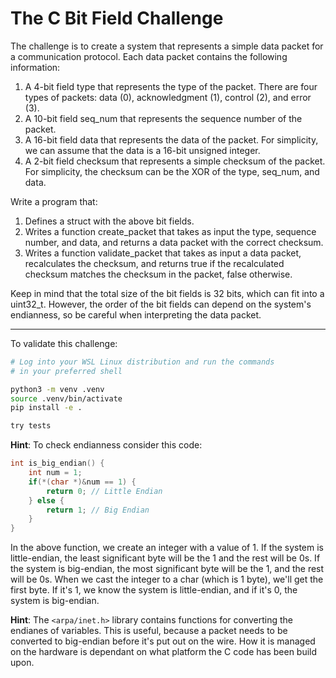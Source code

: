 # The C Bit Field Challenge

The challenge is to create a system that represents a simple data packet for a
communication protocol. Each data packet contains the following information:

1. A 4-bit field type that represents the type of the packet. There are four
types of packets: data (0), acknowledgment (1), control (2), and error (3).
2. A 10-bit field seq_num that represents the sequence number of the packet.
3. A 16-bit field data that represents the data of the packet. For simplicity,
we can assume that the data is a 16-bit unsigned integer.
4. A 2-bit field checksum that represents a simple checksum of the packet. For
simplicity, the checksum can be the XOR of the type, seq_num, and data.  

Write a program that:

1. Defines a struct with the above bit fields.
2. Writes a function create_packet that takes as input the type, sequence
number, and data, and returns a data packet with the correct checksum.
3. Writes a function validate_packet that takes as input a data packet,
recalculates the checksum, and returns true if the recalculated checksum matches
the checksum in the packet, false otherwise.

Keep in mind that the total size of the bit fields is 32 bits, which can fit into a uint32_t. However, the order of the bit fields can depend on the system's endianness, so be careful when interpreting the data packet.

---

To validate this challenge:

```bash
# Log into your WSL Linux distribution and run the commands
# in your preferred shell

python3 -m venv .venv
source .venv/bin/activate
pip install -e .

try tests

```

**Hint**: To check endianness consider this code:

```c
int is_big_endian() {
    int num = 1;
    if(*(char *)&num == 1) {
        return 0; // Little Endian
    } else {
        return 1; // Big Endian
    }
}
```

In the above function, we create an integer with a value of 1. If the system is
little-endian, the least significant byte will be the 1 and the rest will be 0s.
If the system is big-endian, the most significant byte will be the 1, and the
rest will be 0s. When we cast the integer to a char (which is 1 byte), we'll get
the first byte. If it's 1, we know the system is little-endian, and if it's 0,
the system is big-endian.


**Hint**:  The ``<arpa/inet.h>`` library contains functions for converting the
endianes of variables.  This is useful, because a packet needs to be converted
to big-endian before it's put out on the wire.  How it is managed on the
hardware is dependant on what platform the C code has been build upon.
